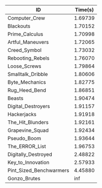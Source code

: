 |ID|Time(s)|
|-|-|
|Computer_Crew|1.69739|
|Blackouts|1.70152|
|Prime_Calculus|1.70998|
|Artful_Maneuvers|1.72065|
|Creed_Symbol|1.73032|
|Rebooting_Rebels|1.76070|
|Loose_Screws|1.79864|
|Smalltalk_Dribble|1.80606|
|Byte_Mechanics|1.82775|
|Rug_Heed_Bend|1.86851|
|Beasts|1.90474|
|Digital_Destroyers|1.91157|
|Hackerjacks|1.91918|
|The_Hit_Blunders|1.92161|
|Grapevine_Squad|1.92434|
|Pseudo_Boom|1.93644|
|The_ERROR_List|1.96753|
|Digitally_Destroyed|2.48822|
|Key_to_Innovation|2.57933|
|Pint_Sized_Benchwarmers|4.45880|
|Gonzo_Brutes|inf|
